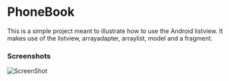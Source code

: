 # PhoneBook
This is a simple project meant to illustrate how to use the Android listview. It makes use of the listview, arrayadapter, arraylist, model and a fragment.


### Screenshots
![ScreenShot](https://raw.github.com/ImperiusRex/PhoneBook/master/screenshots/sample1.png)
